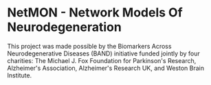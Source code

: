 # NetMON - Network Models Of Neurodegeneration
This project was made possible by the Biomarkers Across Neurodegenerative Diseases (BAND) initiative funded jointly by four charities: The Michael J. Fox Foundation for Parkinson's Research, Alzheimer's Association, Alzheimer's Research UK, and Weston Brain Institute.
